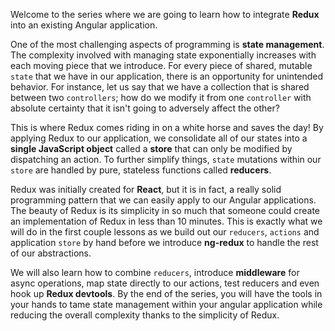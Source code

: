 Welcome to the series where we are going to learn how to integrate **Redux** into an existing Angular application.

One of the most challenging aspects of programming is **state management**. The complexity involved with managing state exponentially increases with each moving piece that we introduce. For every piece of shared, mutable `state` that we have in our application, there is an opportunity for unintended behavior. For instance, let us say that we have a collection that is shared between two `controllers`; how do we modify it from one `controller` with absolute certainty that it isn't going to adversely affect the other?

This is where Redux comes riding in on a white horse and saves the day! By applying Redux to our application, we consolidate all of our states into a **single JavaScript object** called a **store** that can only be modified by dispatching an action. To further simplify things, `state` mutations within our `store` are handled by pure, stateless functions called **reducers**.

Redux was initially created for **React**, but it is in fact, a really solid programming pattern that we can easily apply to our Angular applications. The beauty of Redux is its simplicity in so much that someone could create an implementation of Redux in less than 10 minutes. This is exactly what we will do in the first couple lessons as we build out our `reducers`, `actions` and application `store` by hand before we introduce **ng-redux** to handle the rest of our abstractions.

We will also learn how to combine `reducers`, introduce **middleware** for async operations, map state directly to our actions, test reducers and even hook up **Redux devtools**. By the end of the series, you will have the tools in your hands to tame state management within your angular application while reducing the overall complexity thanks to the simplicity of Redux.